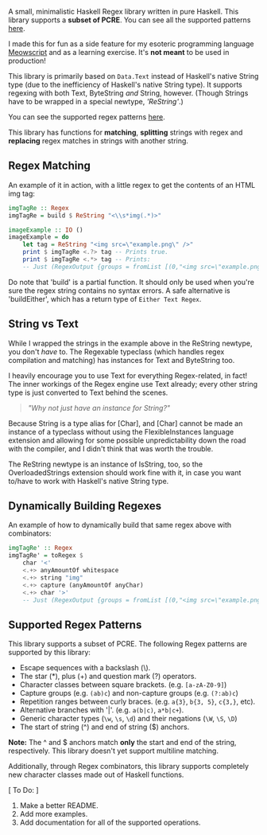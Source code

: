 A small, minimalistic Haskell Regex library written in pure Haskell. This library supports a __subset of PCRE__. You can see all the supported patterns [here](#supported-regex-patterns).

I made this for fun as a side feature for my esoteric programming language [Meowscript](https://github.com/KBMackenzie/Meowscript) and as a learning exercise. It's **not meant** to be used in production!

This library is primarily based on `Data.Text` instead of Haskell's native String type (due to the inefficiency of Haskell's native String type). It supports regexing with both Text, ByteString *and* String, however. (Though Strings have to be wrapped in a special newtype, *'ReString'*.)

You can see the supported regex patterns [here](#supported-regex-patterns).

This library has functions for **matching**, **splitting** strings with regex and **replacing** regex matches in strings with another string.

## Regex Matching
An example of it in action, with a little regex to get the contents of an HTML img tag:

```haskell
imgTagRe :: Regex
imgTagRe = build $ ReString "<\\s*img(.*)>"

imageExample :: IO ()
imageExample = do
    let tag = ReString "<img src=\"example.png\" />"
    print $ imgTagRe <.?> tag -- Prints true.
    print $ imgTagRe <.*> tag -- Prints:
    -- Just (RegexOutput {groups = fromList [(0,"<img src=\"example.png\" />"),(1," src=\"example.png\" /")], leftovers = ""})
```
Do note that 'build' is a partial function. It should only be used when you're sure the regex string contains no syntax errors. A safe alternative is 'buildEither', which has a return type of `Either Text Regex`.

## String vs Text
While I wrapped the strings in the example above in the ReString newtype, you don't *have* to. The Regexable typeclass (which handles regex compilation and matching) has instances for Text and ByteString too.

I heavily encourage you to use Text for everything Regex-related, in fact! The inner workings of the Regex engine use Text already; every other string type is just converted to Text behind the scenes.

> *"Why not just have an instance for String?"*

Because String is a type alias for [Char], and [Char] cannot be made an instance of a typeclass without using the FlexibleInstances language extension and allowing for some possible unpredictability down the road with the compiler, and I didn't think that was worth the trouble.

The ReString newtype is an instance of IsString, too, so the OverloadedStrings extension should work fine with it, in case you want to/have to work with Haskell's native String type.


## Dynamically Building Regexes
An example of how to dynamically build that same regex above with combinators:

```haskell
imgTagRe' :: Regex
imgTagRe' = toRegex $
    char '<'
    <.+> anyAmountOf whitespace
    <.+> string "img"
    <.+> capture (anyAmountOf anyChar)
    <.+> char '>'
    -- Just (RegexOutput {groups = fromList [(0,"<img src=\"example.png\" />"),(1," src=\"example.png\" /")], leftovers = ""})
```

## Supported Regex Patterns
This library supports a subset of PCRE.
The following Regex patterns are supported by this library:

- Escape sequences with a backslash (\\).
- The star (\*), plus (\+) and question mark (?) operators.
- Character classes between square brackets. (e.g. `[a-zA-Z0-9]`)
- Capture groups (e.g. `(ab)c`) and non-capture groups (e.g. `(?:ab)c`)
- Repetition ranges between curly braces. (e.g. `a{3}`, `b{3, 5}`, `c{3,}`, etc).
- Alternative branches with '|'. (e.g. `a(b|c)`, `a*b|c+`).
- Generic character types (`\w`, `\s`, `\d`) and their negations (`\W`, `\S`, `\D`)
- The start of string (^) and end of string ($) anchors.

**Note:** The ^ and $ anchors match **only** the start and end of the string, respectively.
This library doesn't yet support multiline matching.

Additionally, through Regex combinators, this library supports completely new character classes made out of Haskell functions.

[ To Do: ] 
1. Make a better README.
2. Add more examples.
3. Add documentation for all of the supported operations.
